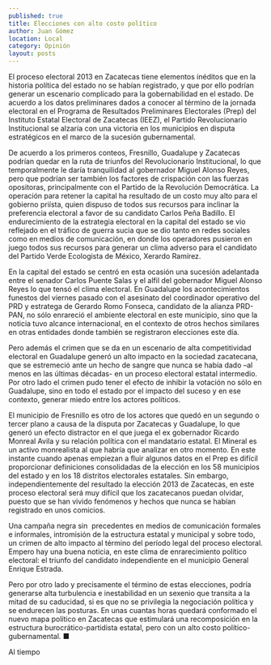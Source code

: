 ```yaml
---
published: true
title: Elecciones con alto costo político
author: Juan Gómez
location: Local
category: Opinión
layout: posts
---
```


El proceso electoral 2013 en Zacatecas tiene elementos inéditos que en la historia política del estado no se habían registrado, y que por ello podrían generar un escenario complicado para la gobernabilidad en el estado.
De acuerdo a los datos preliminares dados a conocer al término de la jornada electoral en el Programa de Resultados Preliminares Electorales (Prep) del Instituto Estatal Electoral de Zacatecas (IEEZ), el Partido Revolucionario Institucional se alzaría con una victoria en los municipios en disputa estratégicos en el marco de la sucesión gubernamental.

De acuerdo a los primeros conteos, Fresnillo, Guadalupe y Zacatecas podrían quedar en la ruta de triunfos del Revolucionario Institucional, lo que temporalmente le daría tranquilidad al gobernador Miguel Alonso Reyes, pero que podrían ser también los factores de crispación con las fuerzas opositoras, principalmente con el Partido de la Revolución Democrática.
La operación para retener la capital ha resultado de un costo muy alto para el gobierno priísta, quien dispuso de todos sus recursos para inclinar la preferencia electoral a favor de su candidato Carlos Peña Badillo.
El endurecimiento de la estrategia electoral en la capital del estado se vio reflejado en el tráfico de guerra sucia que se dio tanto en redes sociales como en medios de comunicación, en donde los operadores pusieron en juego todos sus recursos para generar un clima adverso para el candidato del Partido Verde Ecologista de México, Xerardo Ramírez.

En la capital del estado se centró en esta ocasión una sucesión adelantada entre el senador Carlos Puente Salas y el alfil del gobernador Miguel Alonso Reyes lo que tensó el clima electoral.
En Guadalupe los acontecimientos funestos del viernes pasado con el asesinato del coordinador operativo del PRD y estratega de Gerardo Romo Fonseca, candidato de la alianza PRD-PAN, no sólo enrareció el ambiente electoral en este municipio, sino que la noticia tuvo alcance internacional, en el contexto de otros hechos similares en otras entidades donde también se registraron elecciones este día.

Pero además el crimen que se da en un escenario de alta competitividad electoral en Guadalupe generó un alto impacto en la sociedad zacatecana, que se estremeció ante un hecho de sangre que nunca se había dado –al menos en las últimas décadas- en un proceso electoral estatal intermedio.
Por otro lado el crimen pudo tener el efecto de inhibir la votación no sólo en Guadalupe, sino en todo el estado por el impacto del suceso y en ese contexto, generar miedo entre los actores políticos.

El municipio de Fresnillo es otro de los actores que quedó en un segundo o tercer plano a causa de la disputa por Zacatecas y Guadalupe, lo que generó un efecto distractor en el que juega el ex gobernador Ricardo Monreal Avila y su relación política con el mandatario estatal. El Mineral es un activo monrealista al que habría que analizar en otro momento.
En este instante cuando apenas empiezan a fluir algunos datos en el Prep es difícil proporcionar definiciones consolidadas de la elección en los 58 municipios del estado y en los 18 distritos electorales estatales.
Sin embargo, independientemente del resultado la elección 2013 de Zacatecas, en este proceso electoral será muy difícil que los zacatecanos puedan olvidar, puesto que se han vivido fenómenos y hechos que nunca se habían registrado en unos comicios.

Una campaña negra sin  precedentes en medios de comunicación formales e informales, intromisión de la estructura estatal y municipal y sobre todo, un crimen de alto impacto al término del período legal del proceso electoral.
Empero hay una buena noticia, en este clima de enrarecimiento político electoral: el triunfo del candidato independiente en el municipio General Enrique Estrada.

Pero por otro lado y precisamente el término de estas elecciones, podría generarse alta turbulencia e inestabilidad en un sexenio que transita a la mitad de su caducidad, si es que no se privilegia la negociación política y se endurecen las posturas.
En unas cuantas horas quedará conformado el nuevo mapa político en Zacatecas que estimulará una recomposición en la estructura burocrático-partidista estatal, pero con un alto costo político-gubernamental. ■

Al tiempo
